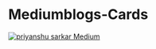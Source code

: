 # Mediumblogs-Cards

[![priyanshu sarkar Medium](https://mediumblog-cards.vercel.app/getMediumBlogs?username=priyangshusarkar77&type=horizontal)](https://medium.com/@priyangshusarkar77)
